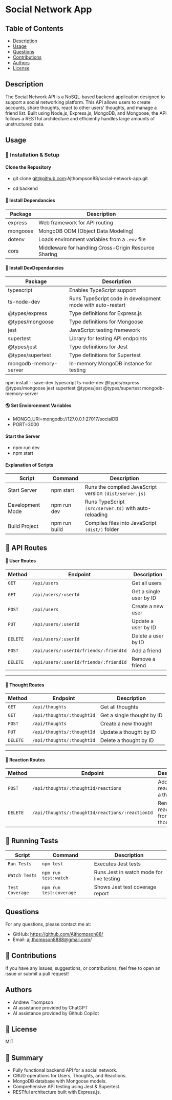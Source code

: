 
# Social Network App

## Table of Contents
- [Description](#description)
- [Usage](#usage)
- [Questions](#questions)
- [Contributions](#Contributions)
- [Authors](#authors)
- [License](#license)

## Description
The Social Network API is a NoSQL-based backend application designed to support a social networking platform. This API allows users to create accounts, share thoughts, react to other users' thoughts, and manage a friend list. Built using Node.js, Express.js, MongoDB, and Mongoose, the API follows a RESTful architecture and efficiently handles large amounts of unstructured data.

## Usage

### 📂 Installation & Setup

#### Clone the Repository

- git clone git@github.com:Ajthompson88/social-network-app.git

- cd backend

#### 💽 Install Dependancies

| Package         | Description                   |
|-----------------|-------------------------------|
| express         | Web framework for API routing |
| mongoose        | MongoDB ODM (Object Data Modeling) |
| dotenv          | Loads environment variables from a `.env` file |
| cors            | Middleware for handling Cross-Origin Resource Sharing |


#### 💽 Install DevDependancies 

| Package | 	Description            |
|---------|----------------------------|
| typescript	| Enables TypeScript support |
| ts-node-dev	| Runs TypeScript code in development mode with auto-restart|
| @types/express	| Type definitions for Express.js |
| @types/mongoose	|Type definitions for Mongoose |
| jest	|JavaScript testing framework|
| supertest	|Library for testing API endpoints|
| @types/jest	|Type definitions for Jest|
| @types/supertest	|Type definitions for Supertest |
| mongodb-memory-server	|In-memory MongoDB instance for testing |

npm install --save-dev typescript ts-node-dev @types/express @types/mongoose jest supertest @types/jest @types/supertest mongodb-memory-server


#### 🌎 Set Envinronment Variables

- MONGO_URI=mongodb://127.0.0.1:27017/socialDB
- PORT=3000

#### Start the Server

- npm run dev
- npm start

#### Explanation of Scripts 

| Script | Command | Description|
|--------|---------|------------|
| Start Server| npm start| Runs the compiled JavaScript version `(dist/server.js)`|
| Development Mode | npm run dev | Runs TypeScript `(src/server.ts)` with auto-reloading|
| Build Project | npm run build | Compiles files into JavaScript `(dist/)` folder|

## 📡 API Routes

#### 🧑 User Routes
| Method  | Endpoint                           | Description                          |
|---------|------------------------------------|--------------------------------------|
| `GET`   | `/api/users`                      | Get all users                        |
| `GET`   | `/api/users/:userId`              | Get a single user by ID              |
| `POST`  | `/api/users`                      | Create a new user                    |
| `PUT`   | `/api/users/:userId`              | Update a user by ID                  |
| `DELETE`| `/api/users/:userId`              | Delete a user by ID                  |
| `POST`  | `/api/users/:userId/friends/:friendId` | Add a friend |
| `DELETE`| `/api/users/:userId/friends/:friendId` | Remove a friend |

---

#### 💭 Thought Routes
| Method  | Endpoint                          | Description                         |
|---------|-----------------------------------|-------------------------------------|
| `GET`   | `/api/thoughts`                   | Get all thoughts                   |
| `GET`   | `/api/thoughts/:thoughtId`        | Get a single thought by ID         |
| `POST`  | `/api/thoughts`                   | Create a new thought               |
| `PUT`   | `/api/thoughts/:thoughtId`        | Update a thought by ID             |
| `DELETE`| `/api/thoughts/:thoughtId`        | Delete a thought by ID             |

---

#### 💬 Reaction Routes
| Method  | Endpoint                                  | Description                          |
|---------|------------------------------------------|--------------------------------------|
| `POST`  | `/api/thoughts/:thoughtId/reactions`    | Add a reaction to a thought         |
| `DELETE`| `/api/thoughts/:thoughtId/reactions/:reactionId` | Remove a reaction from a thought |



## 🧪 Running Tests

| Script | Command | Description |
|--------|---------|-------------|
| `Run Tests` | `npm test` | Executes Jest tests |
| `Watch Tests` | `npm run test:watch` | Runs Jest in watch mode for live testing |
| `Test Coverage` | `npm run test:coverage` | Shows Jest test coverage report |


## Questions
For any questions, please contact me at:
- GitHub: https://github.com/Ajthompson88/
- Email: aj.thompson8888@gmail.com/

## 📩 Contributions

If you have any issues, suggestions, or contributions, feel free to open an issue or submit a pull request!

## Authors

- Andrew Thompson 
- AI assistance provided by ChatGPT
- AI assistance provided by Github Copilot

## 📜 License
MIT

## 🎯 Summary

- Fully functional backend API for a social network.
- CRUD operations for Users, Thoughts, and Reactions.
- MongoDB database with Mongoose models.
- Comprehensive API testing using Jest & Supertest.
- RESTful architecture built with Express.js.
